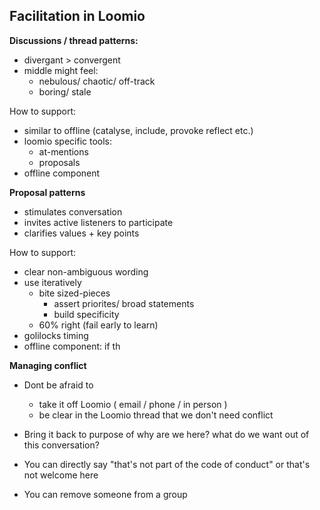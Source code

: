 Facilitation in Loomio
----------------------

**Discussions / thread patterns:**

- divergant > convergent 
- middle might feel:
  - nebulous/ chaotic/ off-track
  - boring/ stale

How to support: 
  - similar to offline (catalyse, include, provoke reflect etc.)
  - loomio specific tools: 
    - at-mentions
    - proposals 
  - offline component

**Proposal patterns**

- stimulates conversation
- invites active listeners to participate
- clarifies values + key points

How to support:
  - clear non-ambiguous wording
  - use iteratively
    - bite sized-pieces
      - assert priorites/ broad statements
      - build specificity 
    - 60% right (fail early to learn)
  - golilocks timing
  - offline component: if th

**Managing conflict**

- Dont be afraid to
  - take it off Loomio ( email / phone / in person ) 
  - be clear in the Loomio thread that we don't need conflict

- Bring it back to purpose of why are we here? what do we want out of this conversation?

- You can directly say "that's not part of the code of conduct" or that's not welcome here
- You can remove someone from a group
